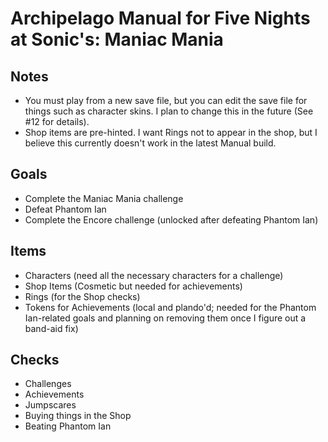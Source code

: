 # Archipelago Manual for Five Nights at Sonic's: Maniac Mania

## Notes
- You must play from a new save file, but you can edit the save file for things such as character skins. I plan to change this in the future (See #12 for details).
- Shop items are pre-hinted. I want Rings not to appear in the shop, but I believe this currently doesn't work in the latest Manual build.

## Goals
- Complete the Maniac Mania challenge
- Defeat Phantom Ian
- Complete the Encore challenge (unlocked after defeating Phantom Ian)

## Items
- Characters (need all the necessary characters for a challenge)
- Shop Items (Cosmetic but needed for achievements)
- Rings (for the Shop checks)
- Tokens for Achievements (local and plando'd; needed for the Phantom Ian-related goals and planning on removing them once I figure out a band-aid fix)

## Checks
- Challenges
- Achievements
- Jumpscares
- Buying things in the Shop
- Beating Phantom Ian
